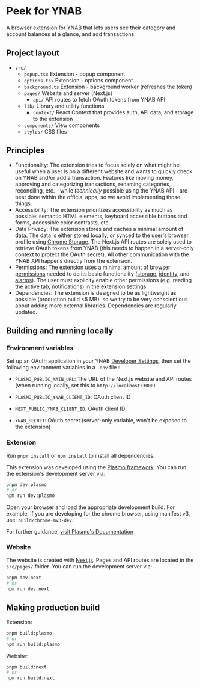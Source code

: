 # Peek for YNAB

A browser extension for YNAB that lets users see their category and account balances at a glance, and add transactions.

## Project layout

- `src/`
  - `popup.tsx` Extension - popup component
  - `options.tsx` Extension - options component
  - `background.ts` Extension - background worker (refreshes the token)
  - `pages/` Website and server (Next.js)
    - `api/` API routes to fetch OAuth tokens from YNAB API
  - `lib/` Library and utility functions
    - `context/` React Context that provides auth, API data, and storage to the extension
  - `components/` View components
  - `styles/` CSS files


## Principles

- Functionality: The extension tries to focus solely on what might be useful when a user is on a different website and wants to quickly check on YNAB and/or add a transaction. Features like moving money, approving and categorizing transactions, renaming categories, reconciling, etc. - while _technically_ possible using the YNAB API - are best done within the official apps, so we avoid implementing those things.
- Accessibility: The extension prioritizes accessibility as much as possible: semantic HTML elements, keyboard accessible buttons and forms, accessible color contrasts, etc.
- Data Privacy: The extension stores and caches a minimal amount of data. The data is either stored locally, or synced to the user's browser profile using [Chrome Storage](https://developer.chrome.com/docs/extensions/reference/api/storage#property-sync). The Next.js API routes are solely used to retrieve OAuth tokens from YNAB (this needs to happen in a server-only context to protect the OAuth secret). All other communication with the YNAB API happens directly from the extension.
- Permissions: The extension uses a minimal amount of [browser permissions](https://developer.chrome.com/docs/extensions/reference/permissions-list) needed to do its basic functionality ([storage](https://developer.chrome.com/docs/extensions/reference/api/storage), [identity](https://developer.chrome.com/docs/extensions/reference/api/identity), and [alarms](https://developer.chrome.com/docs/extensions/reference/api/alarms)). The user must explicity enable other permissions (e.g. reading the active tab, notifications) in the extension settings.
- Dependencies: The extension is designed to be as lightweight as possible (production build <5 MB), so we try to be very conscientious about adding more external libraries. Dependencies are regularly updated.

## Building and running locally

### Environment variables

Set up an OAuth application in your YNAB [Developer Settings](https://app.ynab.com/settings/developer), then set the following environment variables in a `.env` file :

- `PLASMO_PUBLIC_MAIN_URL`: The URL of the Next.js website and API routes (when running locally, set this to `http://localhost:3000`)


- `PLASMO_PUBLIC_YNAB_CLIENT_ID`: OAuth client ID
- `NEXT_PUBLIC_YNAB_CLIENT_ID`: OAuth client ID
- `YNAB_SECRET`: OAuth secret (server-only variable, won't be exposed to the extension)

### Extension

Run ```pnpm install``` or ```npm install``` to install all dependencies.

This extension was developed using the [Plasmo framework](https://docs.plasmo.com/). You can run the extension's development server via:

```bash
pnpm dev:plasmo
# or
npm run dev:plasmo
```

Open your browser and load the appropriate development build. For example, if you are developing for the chrome browser, using manifest v3, use: `build/chrome-mv3-dev`.

For further guidance, [visit Plasmo's Documentation](https://docs.plasmo.com/)

### Website

The website is created with [Next.js](https://nextjs.org/). Pages and API routes are located in the `src/pages/` folder. You can run the development server via:

```bash
pnpm dev:next
# or
npm run dev:next
```

## Making production build

Extension:

```bash
pnpm build:plasmo
# or
npm run build:plasmo
```

Website:

```bash
pnpm build:next
# or
npm run build:next
```
